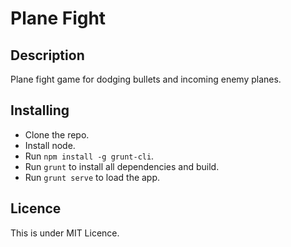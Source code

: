 Plane Fight
===========


Description
-----------
Plane fight game for dodging bullets and incoming enemy planes.


Installing
----------
* Clone the repo.
* Install node.
* Run `npm install -g grunt-cli`.
* Run `grunt` to install all dependencies and build.
* Run `grunt serve` to load the app.


Licence
-------
This is under MIT Licence.

